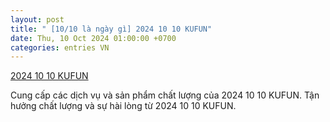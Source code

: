 ```yaml
---
layout: post
title: " [10/10 là ngày gì] 2024 10 10 KUFUN"
date: Thu, 10 Oct 2024 01:00:00 +0700
categories: entries VN
---
```

[2024 10 10 KUFUN](https://hnue.edu.vn/App/2024-10-10-KUFUN.htm)

Cung cấp các dịch vụ và sản phẩm chất lượng của 2024 10 10 KUFUN. Tận hưởng chất lượng và sự hài lòng từ 2024 10 10 KUFUN.️


